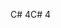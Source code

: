 <span data-ttu-id="4c872-101">C# 4</span><span class="sxs-lookup"><span data-stu-id="4c872-101">C# 4</span></span>
